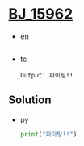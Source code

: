 # [BJ_15962](https://acmicpc.net/problem/15962)

* en

  ```en

  ```

* tc

  ```tc
  Output: 파이팅!!
  ```

## Solution

* py

  ```py
  print("파이팅!!")
  ```
